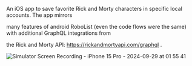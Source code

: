 An iOS app to save favorite Rick and Morty characters in specific local accounts. The app mirrors  

many features of android RoboList (even the code flows were the same) with additional GraphQL integrations from 

the Rick and Morty API: https://rickandmortyapi.com/graphql .  

![Simulator Screen Recording - iPhone 15 Pro - 2024-09-29 at 01 55 41](https://github.com/user-attachments/assets/8d2d5725-5afc-4f0c-83ed-1d8fea350dfc)

